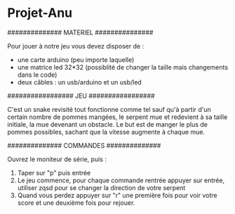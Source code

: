 # Projet-Anu

############## MATERIEL ###############

Pour jouer à notre jeu vous devez disposer de :
- une carte arduino (peu importe laquelle)
- une matrice led 32*32 (possiblité de changer la taille mais changements dans le code)
- deux câbles : un usb/arduino et un usb/led

################# JEU ################# 

C'est un snake revisité tout fonctionne comme tel sauf qu'à partir d'un certain nombre de pommes mangées, le serpent mue et
redevient à sa taille initiale, la mue devenant un obstacle.
Le but est de manger le plus de pommes possibles, sachant que la vitesse augmente à chaque mue.

############## COMMANDES ############## 

Ouvrez le moniteur de série, puis :

1. Taper sur "p" puis entrée
2. Le jeu commence, pour chaque commande rentrée appuyer sur entrée, utiliser zqsd pour se changer la direction de votre serpent
3. Quand vous perdez appuyer sur "r" une première fois pour voir votre score et une deuxième fois pour rejouer.
